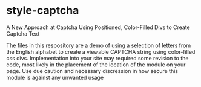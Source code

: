 # style-captcha
A New Approach at Captcha Using Positioned, Color-Filled Divs to Create Captcha Text

The files in this respository are a demo of using a selection of letters from the English alphabet to create a viewable CAPTCHA string using color-filled css divs.  Implementation into your site may required some revision to the code, most likely in the placement of the location of the module on your page.  Use due caution and necessary discression in how secure this module is against any unwanted usage

